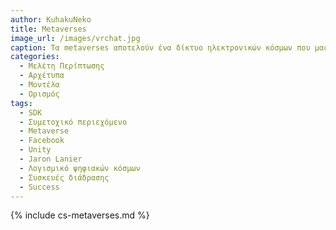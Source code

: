 ```yaml
---
author: KuhakuNeko
title: Metaverses 
image_url: /images/vrchat.jpg
caption: Τα metaverses αποτελούν ένα δίκτυο ηλεκτρονικών κόσμων που μας προσφέρουν ξεχωριστές δυνατότητες. Πολύ προχωρημένο και ξεχωριστό λογισμικό και συσκευές έχουν κατασκευαστεί για την ένταξη του ανθρώπου σε αυτά.
categories:
  - Μελέτη Περίπτωσης
  - Αρχέτυπα
  - Μοντέλα
  - Ορισμός
tags:
  - SDK
  - Συμετοχικό περιεχόμενο
  - Metaverse
  - Facebook
  - Unity
  - Jaron Lanier
  - Λογισμικό ψηφιακών κόσμων
  - Συσκευές διάδρασης 
  - Success
---
```


{% include cs-metaverses.md %}

